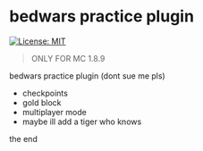 # bedwars practice plugin
[![License: MIT](https://img.shields.io/badge/License-MIT-yellow.svg)](https://opensource.org/licenses/MIT)
>ONLY FOR MC 1.8.9

bedwars practice plugin (dont sue me pls)
- checkpoints
- gold block
- multiplayer mode
- maybe ill add a tiger who knows

the end
